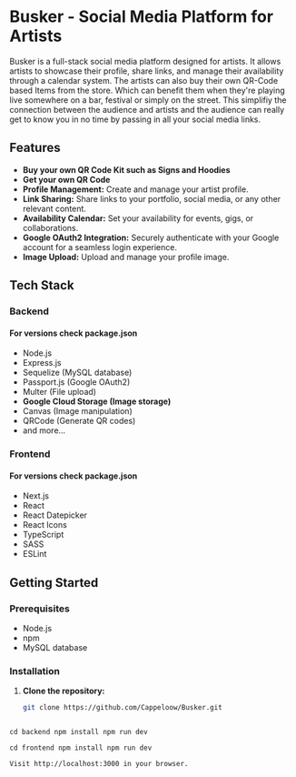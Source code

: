 # Busker - Social Media Platform for Artists

Busker is a full-stack social media platform designed for artists. It allows artists to showcase their profile, share links, and manage their availability through a calendar system. The artists can also buy their own QR-Code based Items from the store. Which can benefit them when they're playing live somewhere on a bar, festival or simply on the street. This simplifiy the connection between the audience and artists and the audience can really get to know you in no time by passing in all your social media links.

## Features
- **Buy your own QR Code Kit such as Signs and Hoodies**
- **Get your own QR Code**
- **Profile Management:** Create and manage your artist profile.
- **Link Sharing:** Share links to your portfolio, social media, or any other relevant content.
- **Availability Calendar:** Set your availability for events, gigs, or collaborations.
- **Google OAuth2 Integration:** Securely authenticate with your Google account for a seamless login experience.
- **Image Upload:** Upload and manage your profile image.

## Tech Stack

### Backend
#### For versions check package.json
- Node.js
- Express.js
- Sequelize (MySQL database)
- Passport.js (Google OAuth2)
- Multer (File upload)
- **Google Cloud Storage (Image storage)**
- Canvas (Image manipulation)
- QRCode (Generate QR codes)
- and more...

### Frontend
#### For versions check package.json
- Next.js
- React
- React Datepicker
- React Icons
- TypeScript
- SASS
- ESLint

## Getting Started

### Prerequisites

- Node.js
- npm
- MySQL database

### Installation

1. **Clone the repository:**

   ```bash
   git clone https://github.com/Cappeloow/Busker.git



`cd backend
npm install
npm run dev`

`cd frontend
npm install
npm run dev `

` Visit http://localhost:3000 in your browser. `

